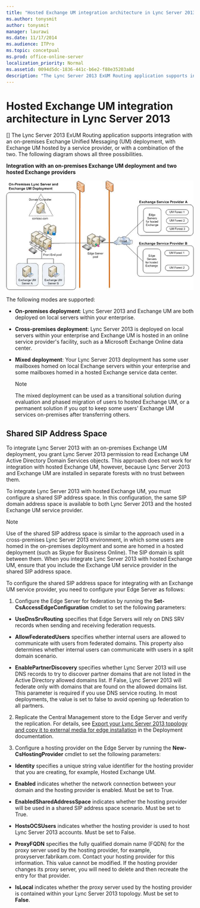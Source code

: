 ```yaml
---
title: "Hosted Exchange UM integration architecture in Lync Server 2013"
ms.author: tonysmit
author: tonysmit
manager: laurawi
ms.date: 11/17/2014
ms.audience: ITPro
ms.topic: concetpual
ms.prod: office-online-server
localization_priority: Normal
ms.assetid: 0094d5dc-1836-441c-b6e2-f88e35203a8d
description: "The Lync Server 2013 ExUM Routing application supports integration with an on-premises Exchange Unified Messaging (UM) deployment, with Exchange UM hosted by a service provider, or with a combination of the two. The following diagram shows all three possibilities."
---
```


# Hosted Exchange UM integration architecture in Lync Server 2013
[]
The Lync Server 2013 ExUM Routing application supports integration with an on-premises Exchange Unified Messaging (UM) deployment, with Exchange UM hosted by a service provider, or with a combination of the two. The following diagram shows all three possibilities. 
  
**Integration with an on-premises Exchange UM deployment and two hosted Exchange providers**

![On-premises Lync Server Exchange UM Deployment](media/HEXUMArch.jpg)
  
The following modes are supported:
  
- **On-premises deployment**: Lync Server 2013 and Exchange UM are both deployed on local servers within your enterprise.
    
- **Cross-premises deployment**: Lync Server 2013 is deployed on local servers within your enterprise and Exchange UM is hosted in an online service provider's facility, such as a Microsoft Exchange Online data center.
    
- **Mixed deployment**: Your Lync Server 2013 deployment has some user mailboxes homed on local Exchange servers within your enterprise and some mailboxes homed in a hosted Exchange service data center.
    
    > [!NOTE]
    > The mixed deployment can be used as a transitional solution during evaluation and phased migration of users to hosted Exchange UM, or a permanent solution if you opt to keep some users' Exchange UM services on-premises after transferring others. 
  
## Shared SIP Address Space

To integrate Lync Server 2013 with an on-premises Exchange UM deployment, you grant Lync Server 2013 permission to read Exchange UM Active Directory Domain Services objects. This approach does not work for integration with hosted Exchange UM, however, because Lync Server 2013 and Exchange UM are installed in separate forests with no trust between them.
  
To integrate Lync Server 2013 with hosted Exchange UM, you must configure a shared SIP address space. In this configuration, the same SIP domain address space is available to both Lync Server 2013 and the hosted Exchange UM service provider.
  
> [!NOTE]
> Use of the shared SIP address space is similar to the approach used in a cross-premises Lync Server 2013 environment, in which some users are homed in the on-premises deployment and some are homed in a hosted deployment (such as Skype for Business Online). The SIP domain is split between them. When you integrate Lync Server 2013 with hosted Exchange UM, ensure that you include the Exchange UM service provider in the shared SIP address space. 
  
To configure the shared SIP address space for integrating with an Exchange UM service provider, you need to configure your Edge Server as follows:
  
1. Configure the Edge Server for federation by running the **Set-CsAccessEdgeConfiguration** cmdlet to set the following parameters: 
    
  - **UseDnsSrvRouting** specifies that Edge Servers will rely on DNS SRV records when sending and receiving federation requests. 
    
  - **AllowFederatedUsers** specifies whether internal users are allowed to communicate with users from federated domains. This property also determines whether internal users can communicate with users in a split domain scenario. 
    
  - **EnablePartnerDiscovery** specifies whether Lync Server 2013 will use DNS records to try to discover partner domains that are not listed in the Active Directory allowed domains list. If False, Lync Server 2013 will federate only with domains that are found on the allowed domains list. This parameter is required if you use DNS service routing. In most deployments, the value is set to false to avoid opening up federation to all partners. 
    
2. Replicate the Central Management store to the Edge Server and verify the replication. For details, see [Export your Lync Server 2013 topology and copy it to external media for edge installation](export-your-topology-and-copy-it-to-external-media-for-edge-installation.md) in the Deployment documentation. 
    
3. Configure a hosting provider on the Edge Server by running the **New-CsHostingProvider** cmdlet to set the following parameters: 
    
  - **Identity** specifies a unique string value identifier for the hosting provider that you are creating, for example, Hosted Exchange UM.
    
  - **Enabled** indicates whether the network connection between your domain and the hosting provider is enabled. Must be set to True.
    
  - **EnabledSharedAddressSpace** indicates whether the hosting provider will be used in a shared SIP address space scenario. Must be set to True.
    
  - **HostsOCSUsers** indicates whether the hosting provider is used to host Lync Server 2013 accounts. Must be set to False.
    
  - **ProxyFQDN** specifies the fully qualified domain name (FQDN) for the proxy server used by the hosting provider, for example, proxyserver.fabrikam.com. Contact your hosting provider for this information. This value cannot be modified. If the hosting provider changes its proxy server, you will need to delete and then recreate the entry for that provider.
    
  - **IsLocal** indicates whether the proxy server used by the hosting provider is contained within your Lync Server 2013 topology. Must be set to **False**.
    


